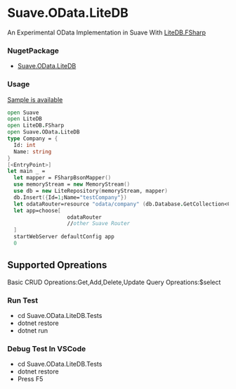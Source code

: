 # Suave.OData.LiteDB
An Experimental OData Implementation in Suave With [LiteDB.FSharp](https://github.com/Zaid-Ajaj/LiteDB.FSharp)
### NugetPackage
* [Suave.OData.LiteDB](https://www.nuget.org/packages/Suave.OData.LiteDB/)
### Usage
  [Sample is available](https://github.com/humhei/Suave.OData.LiteDB.Samples)

  ```fsharp
  open Suave
  open LiteDB
  open LiteDB.FSharp
  open Suave.OData.LiteDB
  type Company = {
    Id: int
    Name: string
}
  [<EntryPoint>]
  let main _ =
    let mapper = FSharpBsonMapper()
    use memoryStream = new MemoryStream()
    use db = new LiteRepository(memoryStream, mapper)    
    db.Insert({Id=1;Name="testCompany"})
    let odataRouter=resource "odata/company" (db.Database.GetCollection<Company>()) |> OData.CRUD
    let app=choose[
                     odataRouter
                     //other Suave Router
    ]
    startWebServer defaultConfig app
    0 
  ```
## Supported Opreations
   Basic CRUD Opreations:Get,Add,Delete,Update
   Query Opreations:$select
### Run Test
* cd Suave.OData.LiteDB.Tests
* dotnet restore
* dotnet run
### Debug Test In VSCode
* cd Suave.OData.LiteDB.Tests
* dotnet restore
* Press F5 